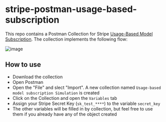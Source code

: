 # stripe-postman-usage-based-subscription

This repo contains a Postman Collection for Stripe [Usage-Based Model Subscription](https://stripe.com/docs/billing/subscriptions/usage-based?locale=en-GB#lifecycle). The collection implements the following flow: 

![image](https://github.com/gverni-stripe/stripe-postman-usage-based-subscription/assets/95485729/8cd6cbf5-4e5a-41e2-88a5-b57048d08401)


## How to use
* Download the collection 
* Open Postman 
* Open the "File" and slect "Import". A new collection named `Usage-based model subscription Simulation` is created
* Click on the Collection and open the `Variables` tab 
* Assign your Stripe Secret Key (`sk_test_****`) to the variable `secret_key`
* The other variables will be filled in by collection, but feel free to use them if you already have any of the object created 
